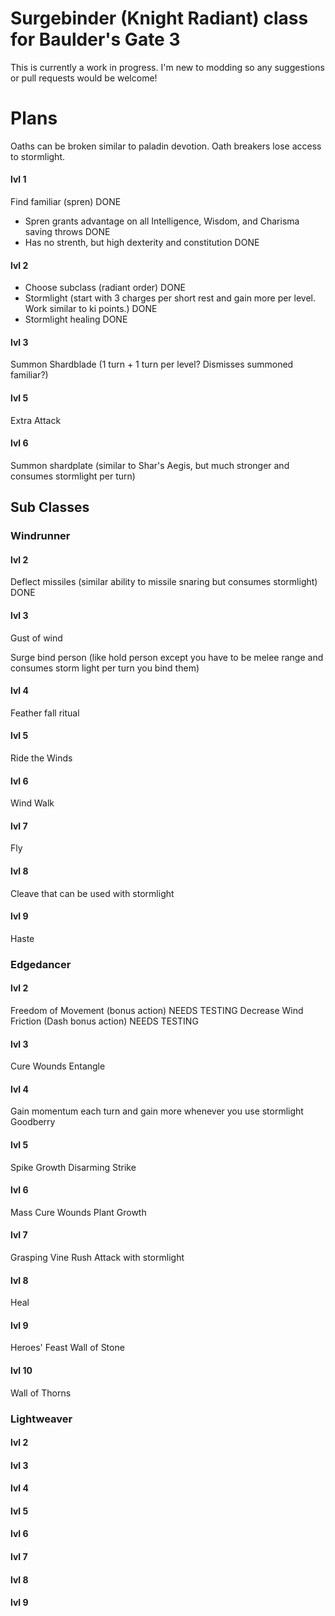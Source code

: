 # Surgebinder (Knight Radiant) class for Baulder's Gate 3
This is currently a work in progress. I'm new to modding so any suggestions or pull requests would be welcome!

# Plans
Oaths can be broken similar to paladin devotion. Oath breakers lose access to stormlight.

#### lvl 1
Find familiar (spren) DONE
* Spren grants advantage on all Intelligence, Wisdom, and Charisma saving throws DONE
* Has no strenth, but high dexterity and constitution DONE

#### lvl 2
* Choose subclass (radiant order) DONE
* Stormlight (start with 3 charges per short rest and gain more per level. Work similar to ki points.) DONE
* Stormlight healing DONE

#### lvl 3
Summon Shardblade (1 turn + 1 turn per level? Dismisses summoned familiar?)

#### lvl 5
Extra Attack

#### lvl 6
Summon shardplate (similar to Shar's Aegis, but much stronger and consumes stormlight per turn)

## Sub Classes
### Windrunner
#### lvl 2
Deflect missiles (similar ability to missile snaring but consumes stormlight) DONE

#### lvl 3
Gust of wind

Surge bind person (like hold person except you have to be melee range and consumes storm light per turn you bind them)

#### lvl 4
Feather fall ritual

#### lvl 5
Ride the Winds

#### lvl 6
Wind Walk

#### lvl 7
Fly

#### lvl 8
Cleave that can be used with stormlight

#### lvl 9
Haste

### Edgedancer
#### lvl 2
Freedom of Movement (bonus action) NEEDS TESTING
Decrease Wind Friction (Dash bonus action) NEEDS TESTING

#### lvl 3
Cure Wounds
Entangle

#### lvl 4
Gain momentum each turn and gain more whenever you use stormlight
Goodberry

#### lvl 5
Spike Growth
Disarming Strike

#### lvl 6
Mass Cure Wounds
Plant Growth

#### lvl 7
Grasping Vine
Rush Attack with stormlight

#### lvl 8
Heal

#### lvl 9
Heroes' Feast
Wall of Stone

#### lvl 10
Wall of Thorns

### Lightweaver
#### lvl 2

#### lvl 3

#### lvl 4

#### lvl 5

#### lvl 6

#### lvl 7

#### lvl 8

#### lvl 9